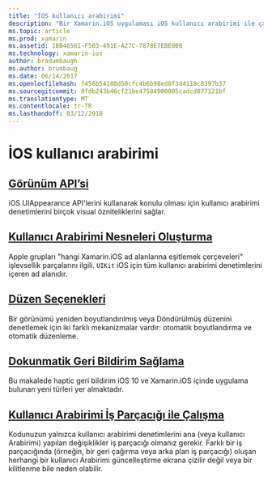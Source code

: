 ```yaml
---
title: "İOS kullanıcı arabirimi"
description: "Bir Xamarin.iOS uygulaması iOS kullanıcı arabirimi ile çalışma kapsar."
ms.topic: article
ms.prod: xamarin
ms.assetid: 1BB46561-F503-491E-A27C-7878E7EBE00B
ms.technology: xamarin-ios
author: bradumbaugh
ms.author: brumbaug
ms.date: 06/14/2017
ms.openlocfilehash: f456b54180d50cfc4b6b98ed8f3d4118c8397b37
ms.sourcegitcommit: 0fdb243b46cf21be47584900805cadcd077121bf
ms.translationtype: MT
ms.contentlocale: tr-TR
ms.lasthandoff: 03/12/2018
---
```

# <a name="user-interface-in-ios"></a>İOS kullanıcı arabirimi

## <a name="appearance-apiintroduction-to-the-appearance-apimd"></a>[Görünüm API’si](introduction-to-the-appearance-api.md)

iOS UIAppearance API'lerini kullanarak konulu olması için kullanıcı arabirimi denetimlerini birçok visual özniteliklerini sağlar.

## <a name="creating-user-interface-objectsiosuser-interfaceios-uicreating-ui-objectsmd"></a>[Kullanıcı Arabirimi Nesneleri Oluşturma](~/ios/user-interface/ios-ui/creating-ui-objects.md)

Apple grupları "hangi Xamarin.iOS ad alanlarına eşitlemek çerçeveleri" işlevsellik parçalarını ilgili. `UIKit` iOS için tüm kullanıcı arabirimi denetimlerini içeren ad alanıdır.

## <a name="layout-optionsiosuser-interfaceios-uilayout-optionsmd"></a>[Düzen Seçenekleri](~/ios/user-interface/ios-ui/layout-options.md)

Bir görünümü yeniden boyutlandırılmış veya Döndürülmüş düzenini denetlemek için iki farklı mekanizmalar vardır: otomatik boyutlandırma ve otomatik düzenleme.

## <a name="providing-haptic-feedbackiosuser-interfaceios-uihaptic-feedbackmd"></a>[Dokunmatik Geri Bildirim Sağlama](~/ios/user-interface/ios-ui/haptic-feedback.md)

Bu makalede haptic geri bildirim iOS 10 ve Xamarin.iOS içinde uygulama bulunan yeni türleri yer almaktadır.

## <a name="working-with-the-ui-threadiosuser-interfaceios-uiui-threadmd"></a>[Kullanıcı Arabirimi İş Parçacığı ile Çalışma](~/ios/user-interface/ios-ui/ui-thread.md)

Kodunuzun yalnızca kullanıcı arabirimi denetimlerini ana (veya kullanıcı Arabirimi) yapılan değişiklikler iş parçacığı olmanız gerekir. Farklı bir iş parçacığında (örneğin, bir geri çağırma veya arka plan iş parçacığı) oluşan herhangi bir kullanıcı Arabirimi güncelleştirme ekrana çizilir değil veya bir kilitlenme bile neden olabilir.




